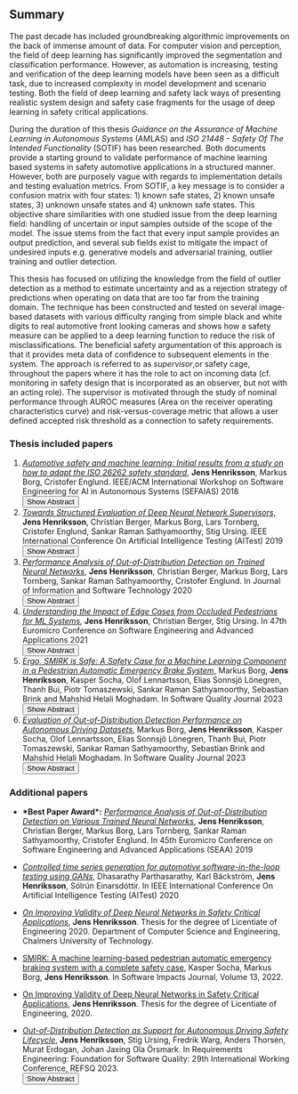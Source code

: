 ## Summary
The past decade has included groundbreaking algorithmic improvements on the back of immense amount of data. For computer vision and perception, the field of deep learning has significantly improved the segmentation and classification performance. However, as automation is increasing, testing and verification of the deep learning models have been seen as a difficult task, due to increased complexity in model development and scenario testing. Both the field of deep learning and safety lack ways of presenting realistic system design and safety case fragments for the usage of deep learning in safety critical applications. 

During the duration of this thesis _Guidance on the Assurance of Machine Learning in Autonomous Systems_ (AMLAS) and _ISO 21448 - Safety Of The Intended Functionality_ (SOTIF) has been researched. Both documents provide a starting ground to validate performance of machine learning based systems in safety automotive applications in a structured manner. However, both are purposely vague with regards to implementation details and testing evaluation metrics. From SOTIF, a key message is to consider a confusion matrix with four states: 1) known safe states, 2) known unsafe states, 3) unknown unsafe states and 4) unknown safe states. This objective share similarities with one studied issue from the deep learning field: handling of uncertain or input samples outside of the scope of the model. The issue stems from the fact that every input sample provides an output prediction, and several sub fields exist to mitigate the impact of undesired inputs e.g. generative models and adversarial training, outlier training and outlier detection. 

This thesis has focused on utilizing the knowledge from the field of outlier detection as a method to estimate uncertainty and as a rejection strategy of predictions when operating on data that are too far from the training domain. The technique has been constructed and tested on several image-based datasets with various difficulty ranging from simple black and white digits to real automotive front looking cameras and shows how a safety measure can be applied to a deep learning function to reduce the risk of misclassifications. The beneficial safety argumentation of this approach is that it provides meta data of confidence to subsequent elements in the system. 
The approach is referred to as _supervisor_,or safety cage, throughout the papers where it has the role to act on incoming data (cf. monitoring in safety design that is incorporated as an observer, but not with an acting role). The supervisor is motivated through the study of nominal performance through AUROC measures (Area on the receiver operating characteristics curve) and risk-versus-coverage metric that allows a user defined accepted risk threshold as a connection to safety requirements. 

### Thesis included papers

1. [*Automotive safety and machine learning: Initial results from a study on how to adapt the ISO 26262 safety standard*](http://mrksbrg.com/wp-content/uploads/preprints/2018_SEFAIAS_ISO26262.pdf), **Jens Henriksson**, Markus Borg, Cristofer Englund. IEEE/ACM International Workshop on Software Engineering for AI in Autonomous Systems (SEFAIAS) 2018  
    <button onclick="toggleAbstract(1)">Show Abstract</button>  
    <p id="abstract1" style="display:none">Machine learning (ML) applications generate a continuous stream of success stories from various domains. ML enables many novel applications, also in safety-critical contexts. However, the functional safety standards such as ISO 26262 did not evolve to cover ML. We conduct an exploratory study on which parts of ISO 26262 represent the most critical gaps between safety engineering and ML development. While this paper only reports the first steps toward a larger research endeavor, we report three adaptations that are critically needed to allow ISO 26262 compliant engineering, and related suggestions on how to evolve the standard.</p>
2. [*Towards Structured Evaluation of Deep Neural Network Supervisors*](https://arxiv.org/pdf/1903.01263.pdf), **Jens Henriksson**, Christian Berger, Markus Borg, Lars Tornberg, Cristofer Englund, Sankar Raman Sathyamoorthy, Stig Ursing. IEEE International Conference On Artificial Intelligence Testing (AITest) 2019  
    <button onclick="toggleAbstract(2)">Show Abstract</button>  
    <p id="abstract2" style="display:none">Deep Neural Networks (DNN) have improved the quality of several non-safety related products in the past years. However, before DNNs should be deployed to safety-critical applications, their robustness needs to be systematically analyzed. A common challenge for DNNs occurs when input is dissimilar to the training set, which might lead to high confidence predictions despite proper knowledge of the input. Several previous studies have proposed to complement DNNs with a supervisor that detects when inputs are outside the scope of the network. Most of these supervisors, however, are developed and tested for a selected scenario using a specific performance metric. In this work, we emphasize the need to assess and compare the performance of supervisors in a structured way. We present a framework constituted by four datasets organized in six test cases combined with seven evaluation metrics. The test cases provide varying complexity and include data from publicly available sources as well as a novel dataset consisting of images from simulated driving scenarios. The latter we plan to make publicly available. Our framework can be used to support DNN supervisor evaluation, which in turn could be used to motive development, validation, and deployment of DNNs in safety-critical applications.</p>
3. [*Performance Analysis of Out-of-Distribution Detection on Trained Neural Networks*](https://arxiv.org/pdf/2204.12378.pdf), **Jens Henriksson**, Christian Berger, Markus Borg, Lars Tornberg, Sankar Raman Sathyamoorthy,  Cristofer Englund. In Journal of Information and Software Technology 2020  
    <button onclick="toggleAbstract(3)">Show Abstract</button>  
    <p id="abstract3" style="display:none">Deep Neural Networks have shown great promise in various fields. However, before deploying these neural networks, the models need to be tested for robustness. One common challenge occurs when the model is exposed to samples outside of the intended operating domain, which can yield outputs with high confidence despite no prior knowledge of the input. **Objective:** The aim of this paper is to investigate how the performance of detecting out-of-distribution samples changes for outlier detection methods, as a deep neural network becomes better on training samples.  **Method:** Our experimental setup defines comparable metrics and datasets that reflect the most common setups in related work. The experimental setup allows for a fair comparison of supervisors, i.e methods with the goal of detecting out-of-distribution samples to a deep neural network. In order to enhance the comparison, four different deep neural networks are compared with three different supervisors during different stages of training, to detect when the performance of the supervisors begins to deteriorate. **Results:** We find that all supervisors has increased outlier detection performance as the quality of the model improves. However, we also find that all supervisors inherit a large variation in performance, which is affected by small variations in the network parameters, as well requiring parameter tuning. We observe that understanding the relationship between training results and supervisor performance is crucial to improve the model's robustness and to indicate, what input samples require further measures to improve the robustness of a DNN. **Conclusion:** Analysing Deep Neural Networks for robustness is a challenging task. We show that small variations in model parameters can have large impact on out-of-distribution detection performance. This kind of model behavior needs to be addressed to allow for safety argumentation of how deep neural networks shall be tested.</p>
4. [*Understanding the Impact of Edge Cases from Occluded Pedestrians for ML Systems*](https://arxiv.org/pdf/2204.12402.pdf), **Jens Henriksson**, Christian Berger, Stig Ursing. In 47th Euromicro Conference on Software Engineering and Advanced Applications 2021  
    <button onclick="toggleAbstract(4)">Show Abstract</button>  
    <p id="abstract4" style="display:none">Machine learning (ML)-enabled approaches are considered a substantial support technique of detection and classification of obstacles of traffic participants in self-driving vehicles. Major breakthroughs have been demonstrated the past few years, even covering complete end-to-end data processing chain from sensory inputs through perception and planning to vehicle control of acceleration, breaking and steering. YOLO (you-only-look-once) is a state-of-the-art perception neural network (NN) architecture providing object detection and classification through bounding box estimations on camera images. As the NN is trained on well annotated images, in this paper we study the variations of confidence levels from the NN when tested on hand-crafted occlusion added to a test set. We compare regular pedestrian detection to upper and lower body detection. Our findings show that the two NN using only partial information perform similarly well like the NN for the full body when the full body NN’s performance is 0.75 or better. Furthermore and as expected, the network, which is only trained on the lower half body is least prone to disturbances from occlusions of the upper half and vice versa.</p>
5. [*Ergo, SMIRK is Safe: A Safety Case for a Machine Learning Component in a Pedestrian Automatic Emergency Brake System*](https://arxiv.org/pdf/2204.07874.pdf), Markus Borg, **Jens Henriksson**, Kasper Socha, Olof Lennartsson, Elias Sonnsjö Lönegren, Thanh Bui, Piotr Tomaszewski, Sankar Raman Sathyamoorthy, Sebastian Brink and Mahshid Helali Moghadam. In Software Quality Journal 2023  
    <button onclick="toggleAbstract(5)">Show Abstract</button>  
    <p id="abstract5" style="display:none">Integration of Machine Learning (ML) components in critical applications introduces novel challenges for software certification and verification. New safety standards and technical guidelines are under development to support the safety of ML-based systems, e.g., ISO~21448 SOTIF for the automotive domain and the Assurance of Machine Learning for use in Autonomous Systems (AMLAS) framework. SOTIF and AMLAS provide high-level guidance but the details must be chiseled out for each specific case. We report results from an industry-academia collaboration on safety assurance of SMIRK, an ML-based pedestrian automatic emergency braking demonstrator running in an industry-grade simulator. We present  the outcome of applying AMLAS on SMIRK for a minimalistic operational design domain, i.e., a complete safety case for its integrated ML-based component. Finally, we report lessons learned and provide both SMIRK and the safety case under an open-source licence for the research community to reuse.</p>
6. [*Evaluation of Out-of-Distribution Detection Performance on Autonomous Driving Datasets*](https://arxiv.org/abs/2401.17013), Markus Borg, **Jens Henriksson**, Kasper Socha, Olof Lennartsson, Elias Sonnsjö Lönegren, Thanh Bui, Piotr Tomaszewski, Sankar Raman Sathyamoorthy, Sebastian Brink and Mahshid Helali Moghadam. In Software Quality Journal 2023  
    <button onclick="toggleAbstract(5)">Show Abstract</button>  
    <p id="abstract5" style="display:none">To advance the ability to verify perception deep neural networks (DNNs) for safety critical applications, more safety measures need to be investigated that evaluate the intended performance of DNNs. Due to a lack of verification methods for high-dimensional DNNs, a trade-off is needed between accepted performance and handling of out-of-distribution (OOD) samples. This work evaluates output rejections from semantic segmentation DNNs by applying a Mahalanobis distance (MD) based on the most probable class-conditional Gaussian distribution for the predicted class as an OOD score. The evaluation follows three DNNs trained on the Cityscapes dataset and tested on four automotive datasets and find that classification risk can drastically be reduced at the cost of pixel coverage, even when applied on unseen datasets. The applicability of our findings will support to legitimize and motivate usage of safety measures when arguing for safe usage of DNNs in automotive perception.</p>


<script>
function toggleAbstract(id) {
  var x = document.getElementById("abstract" + id);
  var button = document.querySelector("button[onclick='toggleAbstract(" + id + ")']");
  if (x.style.display === "none") {
    x.style.display = "block";
    button.textContent = "Hide Abstract";
  } else {
    x.style.display = "none";
    button.textContent = "Show Abstract";
  }
}
</script>



### Additional papers
* **\*Best Paper Award\*:** [*Performance Analysis of Out-of-Distribution Detection on Various Trained Neural Networks*](https://ieeexplore.ieee.org/abstract/document/8906748), **Jens Henriksson**, Christian Berger, Markus Borg, Lars Tornberg, Sankar Raman Sathyamoorthy, Cristofer Englund. In 45th Euromicro Conference on Software Engineering and Advanced Applications (SEAA) 2019 

* [*Controlled time series generation for automotive software-in-the-loop testing using GANs*](https://arxiv.org/pdf/2002.06611.pdf), Dhasarathy Parthasarathy, Karl Bäckström, **Jens Henriksson**, Sólrún Einarsdóttir. In IEEE International Conference On Artificial Intelligence Testing (AITest) 2020

* [*On Improving Validity of Deep Neural Networks in Safety Critical Applications*](https://ieeexplore.ieee.org/abstract/document/8906748), **Jens Henriksson**. Thesis for the degree of Licentiate of Engineering 2020. Department of Computer Science and Engineering, Chalmers University of Technology. 

* [SMIRK: A machine learning-based pedestrian automatic emergency braking system with a complete safety case](https://www.sciencedirect.com/science/article/pii/S2665963822000689/pdfft?md5=07caef8ce853a570b9e81747dd2bda5e&pid=1-s2.0-S2665963822000689-main.pdf), Kasper Socha, Markus Borg, **Jens Henriksson**. In Software Impacts Journal, Volume 13, 2022. 

* [On Improving Validity of Deep Neural Networks in Safety Critical Applications](https://research.chalmers.se/publication/517219/file/517219_Fulltext.pdf), **Jens Henriksson**. Thesis for the degree of Licentiate of Engineering, 2020. 

* [*Out-of-Distribution Detection as Support for Autonomous Driving Safety Lifecycle*](https://warg.org/fredrik/publ/refsq2023/OoD_Detection_as_Support_for_AD_Safety_Lifecycle.pdf), **Jens Henriksson**, Stig Ursing, Fredrik Warg, Anders Thorsén, Murat Erdogan, Johan Jaxing Ola Örsmark. In Requirements Engineering: Foundation for Software Quality: 29th International Working Conference, REFSQ 2023.  
     <button onclick="toggleAbstract(7)">Show Abstract</button>  
     <p id="abstract7" style="display:none">[Context and Motivation] The automotive industry is moving towards increased automation, where features such as automated driving systems typically include machine learning (ML), e.g. in the perception system. [Question/Problem] Ensuring safety for systems partly relying on ML is challenging. Different approaches and frameworks have been proposed, typically where the developer must define quantitative and/or qualitative acceptance criteria, and ensure the criteria are fulfilled using different methods to improve e.g., design, robustness and error detection. However, there is still a knowledge gap between quality methods and metrics employed in the ML domain and how such methods can contribute to satisfying the vehicle level safety requirements. [Principal Ideas/Results] In this paper, we argue the need for connecting available ML quality methods and metrics to the safety lifecycle and explicitly show their contribution to safety. In particular, we analyse Out-of-Distribution (OoD) detection, e.g., the frequency of novelty detection, and show its potential for multiple safety-related purposes. I.e., as (a) an acceptance criterion contributing to the decision if the software fulfills the safety requirements and hence is ready-for-release, (b) in operational design domain selection and expansion by including novelty samples into the training/development loop, and (c) as a runtime measure, if there is a sequence of novel samples, the vehicle should consider reaching a minimal risk condition. [Contribution] This paper describes the possibility to use OoD detection as a safety measure, and the potential contributions in different stages of the safety lifecycle.</p>
